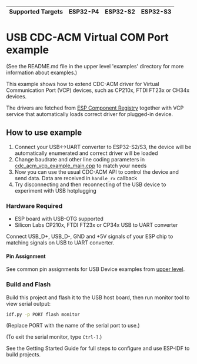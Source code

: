 | Supported Targets | ESP32-P4 | ESP32-S2 | ESP32-S3 |
| ----------------- | -------- | -------- | -------- |

# USB CDC-ACM Virtual COM Port example

(See the README.md file in the upper level 'examples' directory for more information about examples.)

This example shows how to extend CDC-ACM driver for Virtual Communication Port (VCP) devices,
such as CP210x, FTDI FT23x or CH34x devices.

The drivers are fetched from [ESP Component Registry](https://components.espressif.com/) together with VCP service that automatically loads correct driver for plugged-in device.

## How to use example

1. Connect your USB<->UART converter to ESP32-S2/S3, the device will be automatically enumerated and correct driver will be loaded
2. Change baudrate and other line coding parameters in [cdc_acm_vcp_example_main.cpp](main/cdc_acm_vcp_example_main.cpp) to match your needs
3. Now you can use the usual CDC-ACM API to control the device and send data. Data are received in `handle_rx` callback
4. Try disconnecting and then reconnecting of the USB device to experiment with USB hotplugging

### Hardware Required

* ESP board with USB-OTG supported
* Silicon Labs CP210x, FTDI FT23x or CP34x USB to UART converter

Connect USB_D+, USB_D-, GND and +5V signals of your ESP chip to matching signals on USB to UART converter.

#### Pin Assignment

See common pin assignments for USB Device examples from [upper level](../../../README.md#common-pin-assignments).

### Build and Flash

Build this project and flash it to the USB host board, then run monitor tool to view serial output:

```bash
idf.py -p PORT flash monitor
```

(Replace PORT with the name of the serial port to use.)

(To exit the serial monitor, type ``Ctrl-]``.)

See the Getting Started Guide for full steps to configure and use ESP-IDF to build projects.
